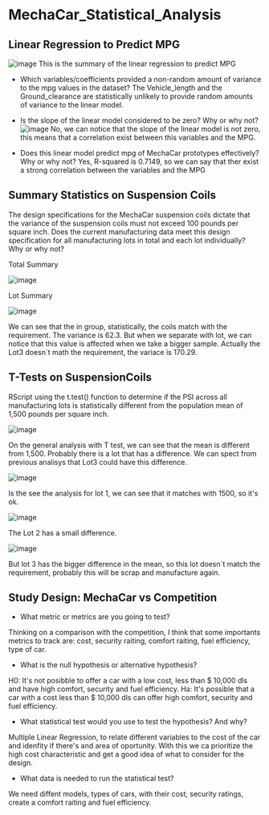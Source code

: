 # MechaCar_Statistical_Analysis

## Linear Regression to Predict MPG

![image](https://user-images.githubusercontent.com/88845919/149055826-d2558906-cfdf-45ae-afa2-c108a9ccbc6e.png)
This is the summary of the linear regression to predict MPG

- Which variables/coefficients provided a non-random amount of variance to the mpg values in the dataset?
The Vehicle_length and the Ground_clearance are statistically unlikely to provide random amounts of variance to the linear model.

- Is the slope of the linear model considered to be zero? Why or why not?
![image](https://user-images.githubusercontent.com/88845919/149056417-fc8231c3-5a32-4919-ab85-e16f23239315.png)
No, we can notice that the slope of the linear model is not zero, this means that a correlation exist between this variables and the MPG.

- Does this linear model predict mpg of MechaCar prototypes effectively? Why or why not?
Yes, R-squared is 0.7149, so we can say that ther exist a strong correlation between the variables and the MPG

## Summary Statistics on Suspension Coils

The design specifications for the MechaCar suspension coils dictate that the variance of the suspension coils must not exceed 100 pounds per square inch. Does the current manufacturing data meet this design specification for all manufacturing lots in total and each lot individually? Why or why not?

Total Summary

![image](https://user-images.githubusercontent.com/88845919/149060682-7797b8e4-fce4-4873-b526-eb11a4e9d447.png)

Lot Summary

![image](https://user-images.githubusercontent.com/88845919/149060719-6fca3baf-630b-447f-98b4-b13b8783ee9e.png)

We can see that the in group, statistically, the coils match with the requirement. The variance is 62.3. But when we separate with lot, we can notice that this value is affected when we take a bigger sample. Actually the Lot3 doesn´t math the requirement, the variace is 170.29.

## T-Tests on SuspensionCoils

RScript using the t.test() function to determine if the PSI across all manufacturing lots is statistically different from the population mean of 1,500 pounds per square inch.

![image](https://user-images.githubusercontent.com/88845919/149067537-82b28f54-1e1e-4099-8d95-3cda184b9351.png)

On the general analysis with T test, we can see that the mean is different from 1,500. Probably there is a lot that has a difference. We can spect from previous analisys that Lot3 could have this difference.

![image](https://user-images.githubusercontent.com/88845919/149067569-d5bb2bb6-f569-4457-973c-897c67fbc1f3.png)

Is the see the analysis for lot 1, we can see that it matches with 1500, so it's ok.

![image](https://user-images.githubusercontent.com/88845919/149067606-33529153-db7e-4dcd-8cd9-749a66aebd17.png)

The Lot 2 has a small difference.

![image](https://user-images.githubusercontent.com/88845919/149067649-6b8a9292-0419-405f-8f30-9c780fa6925a.png)

But lot 3 has the bigger difference in the mean, so this lot doesn´t match the requirement, probably this will be scrap and manufacture again.

## Study Design: MechaCar vs Competition

- What metric or metrics are you going to test?

Thinking on a comparison with the competition, I think that some importants metrics to track are: cost, security raiting, comfort raiting, fuel efficiency, type of car.

- What is the null hypothesis or alternative hypothesis?

H0: It's not posibble to offer a car with a low cost, less than $ 10,000 dls and have high comfort, security and fuel efficiency.
Ha: It's possible that a car with a cost less than $ 10,000 dls can offer high comfort, security and fuel efficiency.

- What statistical test would you use to test the hypothesis? And why?

Multiple Linear Regression, to relate different variables to the cost of the car and idenfity if there's and area of oportunity. With this we ca prioritize the high cost characteristic and get a good idea of what to consider for the design.

- What data is needed to run the statistical test?

We need diffent models, types of cars, with their cost, security ratings, create a comfort raiting and fuel efficiency.
